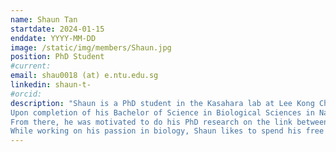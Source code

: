 ```yaml
---
name: Shaun Tan
startdate: 2024-01-15
enddate: YYYY-MM-DD
image: /static/img/members/Shaun.jpg
position: PhD Student
#current:
email: shau0018 (at) e.ntu.edu.sg
linkedin: shaun-t-
#orcid: 
description: "Shaun is a PhD student in the Kasahara lab at Lee Kong Chian School of Medicine. 
Upon completion of his Bachelor of Science in Biological Sciences in Nanyang Technological University, he worked as a research associate in a preclinical start-up company that does research on gene therapy for cardiomyopathies. 
From there, he was motivated to do his PhD research on the link between heart diseases and the gut microbiome. 
While working on his passion in biology, Shaun likes to spend his free time making filter coffee and doing Pilates."
---
```

